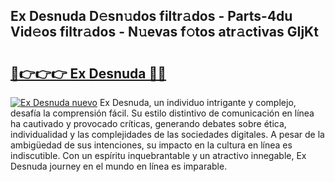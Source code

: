 ## Ex Desnuda D𝚎sn𝚞dos filtr𝚊dos - Parts-4du Vid𝚎os filtr𝚊dos - N𝚞evas f𝚘tos atr𝚊ctivas GIjKt

# <h2><a href="http://mbc1ba.tromn.icu/?c=Ex+Desnuda">🔗👉👉👉 Ex Desnuda 🔗🔗</a></h2>

[![Ex Desnuda nuevo](https://i.imgur.com/pEAQMta.gif)](http://mbc1ba.tromn.icu/?c=Ex+Desnuda)
Ex Desnuda, un individuo intrigante y complejo, desafía la comprensión fácil. Su estilo distintivo de comunicación en línea ha cautivado y provocado críticas, generando debates sobre ética, individualidad y las complejidades de las sociedades digitales. A pesar de la ambigüedad de sus intenciones, su impacto en la cultura en línea es indiscutible. Con un espíritu inquebrantable y un atractivo innegable, Ex Desnuda journey en el mundo en línea es imparable.
